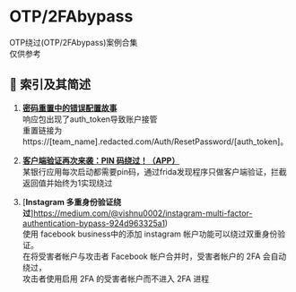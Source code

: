 # OTP/2FAbypass
OTP绕过(OTP/2FAbypass)案例合集  
仅供参考
## :ledger: 索引及其简述
1. [**密码重置中的错误配置故事**](https://footstep.ninja/posts/password-reset/)  
响应包出现了auth_token导致账户接管  
重置链接为https://[team_name].redacted.com/Auth/ResetPassword/[auth_token]。  

2. [**客户端验证再次来袭：PIN 码绕过！（APP）**](https://www.randorisec.fr/client-side-validation/)  
某银行应用每次启动都需要pin码，通过frida发现程序只做客户端验证，拦截返回值并始终为1实现绕过  

3. [**Instagram 多重身份验证绕过**]https://medium.com/@vishnu0002/instagram-multi-factor-authentication-bypass-924d963325a1)  
使用 facebook business中的添加 instagram 帐户功能可以绕过双重身份验证。  
在将受害者帐户与攻击者 Facebook 帐户合并时，受害者帐户的 2FA 会自动绕过，  
攻击者使用启用 2FA 的受害者帐户而不进入 2FA 进程  
